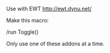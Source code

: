 Use with EWT http://ewt.dynu.net/

Make this macro:

  /run Toggle()

Only use one of these addons at a time.